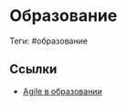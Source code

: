 # Образование

Теги: #образование

## Ссылки

* [Agile в образовании](https://sergeyafonin.ru/category/agileinedu/)

